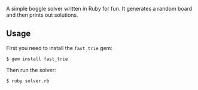 A simple boggle solver written in Ruby for fun. It generates a random board and then prints out solutions.

## Usage

First you need to install the `fast_trie` gem:

    $ gem install fast_trie

Then run the solver:

    $ ruby solver.rb
